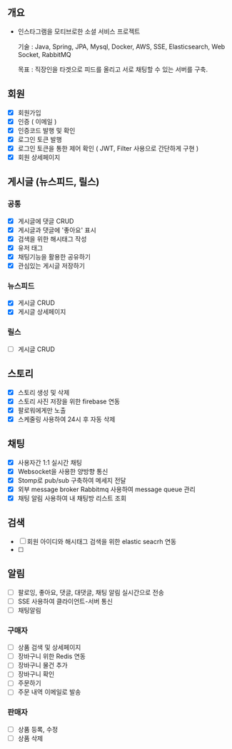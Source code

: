 ## 개요
- 인스타그램을 모티브로한 소셜 서비스 프로젝트

  기술 : Java, Spring, JPA, Mysql, Docker, AWS, SSE, Elasticsearch, Web Socket, RabbitMQ
  
  목표 : 직장인을 타겟으로 피드를 올리고 서로 채팅할 수 있는 서버를 구축.

## 회원
- [x]  회원가입
- [x]  인증 ( 이메일 )
- [x]  인증코드 발행 및 확인
- [x]  로그인 토큰 발행
- [x]  로그인 토큰을 통한 제어 확인 ( JWT, Filter 사용으로 간단하게 구현 )
- [x]  회원 상세페이지

## 게시글 (뉴스피드, 릴스)
### 공통
- [x]  게시글에 댓글 CRUD
- [x]  게시글과 댓글에 '좋아요' 표시
- [x]  검색을 위한 해시태그 작성
- [x]  유저 태그
- [x]  채팅기능을 활용한 공유하기
- [x]  관심있는 게시글 저장하기
### 뉴스피드
- [x]  게시글 CRUD
- [x]  게시글 상세페이지
### 릴스
- [ ]  게시글 CRUD

## 스토리
- [x]  스토리 생성 및 삭제
- [x]  스토리 사진 저장을 위한 firebase 연동
- [x]  팔로워에게만 노출
- [x]  스케줄링 사용하여 24시 후 자동 삭제

## 채팅
- [x]  사용자간 1:1 실시간 채팅
- [x]  Websocket을 사용한 양방향 통신
- [x]  Stomp로 pub/sub 구축하여 메세지 전달
- [x]  외부 message broker Rabbitmq 사용하여 message queue 관리
- [x]  채팅 알림 사용하여 내 채팅방 리스트 조회

## 검색
- [ ]  회원 아이디와 해시태그 검색을 위한 elastic seacrh 연동
- [ ]  
## 알림
- [ ]  팔로잉, 좋아요, 댓글, 대댓글, 채팅 알림 실시간으로 전송
- [ ]  SSE 사용하여 클라이언트-서버 통신
- [ ]  채팅알림 

### 구매자
- [ ]  상품 검색 및 상세페이지
- [ ]  장바구니 위한 Redis 연동
- [ ]  장바구니 물건 추가
- [ ]  장바구니 확인
- [ ]  주문하기
- [ ]  주문 내역 이메일로 발송
### 판매자
- [ ]  상품 등록, 수정
- [ ]  상품 삭제
